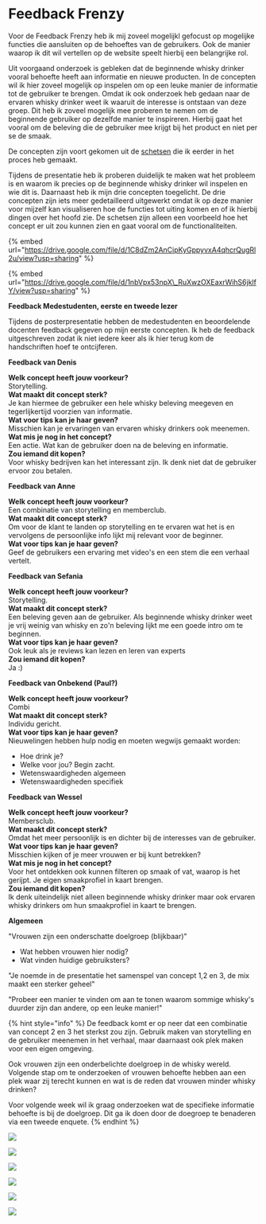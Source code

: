# Feedback Frenzy

Voor de Feedback Frenzy heb ik mij zoveel mogelijkl gefocust op mogelijke functies die aansluiten op de behoeftes van de gebruikers. Ook de manier waarop ik dit wil vertellen op de website speelt hierbij een belangrijke rol. 

Uit voorgaand onderzoek is gebleken dat de beginnende whisky drinker vooral behoefte heeft aan informatie en nieuwe producten. In de concepten wil ik hier zoveel mogelijk op inspelen om op een leuke manier de informatie tot de gebruiker te brengen. Omdat ik ook onderzoek heb gedaan naar de ervaren whisky drinker weet ik waaruit de interesse is ontstaan van deze groep. Dit heb ik zoveel mogelijk mee proberen te nemen om de beginnende gebruiker op dezelfde manier te inspireren. Hierbij gaat het vooral om de beleving die de gebruiker mee krijgt bij het product en niet per se de smaak. 

De concepten zijn voort gekomen uit de [schetsen]() die ik eerder in het proces heb gemaakt. 

Tijdens de presentatie heb ik proberen duidelijk te maken wat het probleem is en waarom ik precies op de beginnende whisky drinker wil inspelen en wie dit is. Daarnaast heb ik mijn drie concepten toegelicht. De drie concepten zijn iets meer gedetailleerd uitgewerkt omdat ik op deze manier voor mijzelf kan visualiseren hoe de functies tot uiting komen en of ik hierbij dingen over het hoofd zie. De schetsen zijn alleen een voorbeeld hoe het concept er uit zou kunnen zien en gaat vooral om de functionaliteiten.  

{% embed url="https://drive.google.com/file/d/1C8dZm2AnCipKyGppyvxA4qhcrQugRl2u/view?usp=sharing" %}

{% embed url="https://drive.google.com/file/d/1nbVpx53npX\_RuXwzOXEaxrWihS6jklfY/view?usp=sharing" %}

**Feedback Medestudenten, eerste en tweede lezer**

Tijdens de posterpresentatie hebben de medestudenten en beoordelende docenten feedback gegeven op mijn eerste concepten. Ik heb de feedback uitgeschreven zodat ik niet iedere keer als ik hier terug kom de handschriften hoef te ontcijferen. 

**Feedback van Denis** 

**Welk concept heeft jouw voorkeur?**   
Storytelling.  
**Wat maakt dit concept sterk?**   
Je kan hiermee de gebruiker een hele whisky beleving meegeven en tegerlijkertijd voorzien van informatie.   
**Wat voor tips kan je haar geven?**   
Misschien kan je ervaringen van ervaren whisky drinkers ook meenemen.  
**Wat mis je nog in het concept?**  
Een actie. Wat kan de gebruiker doen na de beleving en informatie.  
**Zou iemand dit kopen?**   
Voor whisky bedrijven kan het interessant zijn. Ik denk niet dat de gebruiker ervoor zou betalen. 

**Feedback van Anne** 

**Welk concept heeft jouw voorkeur?**   
Een combinatie van storytelling en memberclub.  
**Wat maakt dit concept sterk?**   
Om voor de klant te landen op storytelling en te ervaren wat het is en vervolgens de persoonlijke info lijkt mij relevant voor de beginner.  
**Wat voor tips kan je haar geven?**   
Geef de gebruikers een ervaring met video's en een stem die een verhaal vertelt. 

**Feedback van Sefania** 

**Welk concept heeft jouw voorkeur?**   
Storytelling.  
**Wat maakt dit concept sterk?**   
Een beleving geven aan de gebruiker. Als beginnende whisky drinker weet je vrij weinig van whisky en zo'n beleving lijkt me een goede intro om te beginnen.  
**Wat voor tips kan je haar geven?**   
Ook leuk als je reviews kan lezen en leren van experts  
**Zou iemand dit kopen?**   
Ja :\)

**Feedback van Onbekend \(Paul?\)**

**Welk concept heeft jouw voorkeur?**   
Combi  
**Wat maakt dit concept sterk?**   
Individu gericht.  
**Wat voor tips kan je haar geven?**   
Nieuwelingen hebben hulp nodig en moeten wegwijs gemaakt worden:  
- Hoe drink je?  
- Welke voor jou? Begin zacht.   
- Wetenswaardigheden algemeen  
- Wetenswaardigheden specifiek 

**Feedback van Wessel** 

**Welk concept heeft jouw voorkeur?**   
Membersclub.  
**Wat maakt dit concept sterk?**   
Omdat het meer persoonlijk is en dichter bij de interesses van de gebruiker.  
**Wat voor tips kan je haar geven?**   
Misschien kijken of je meer vrouwen er bij kunt betrekken?  
**Wat mis je nog in het concept?**  
Voor het ontdekken ook kunnen filteren op smaak of vat, waarop is het gerijpt. Je eigen smaakprofiel in kaart brengen.   
**Zou iemand dit kopen?**   
Ik denk uiteindelijk niet alleen beginnende whisky drinker maar ook ervaren whisky drinkers om hun smaakprofiel in kaart te brengen.

**Algemeen** 

"Vrouwen zijn een onderschatte doelgroep \(blijkbaar\)"   
- Wat hebben vrouwen hier nodig?  
- Wat vinden huidige gebruiksters? 

"Je noemde in de presentatie het samenspel van concept 1,2 en 3, de mix maakt een sterker geheel"

"Probeer een manier te vinden om aan te tonen waarom sommige whisky's duurder zijn dan andere, op een leuke manier!" 

{% hint style="info" %}
De feedback komt er op neer dat een combinatie van concept 2 en 3 het sterkst zou zijn. Gebruik maken van storytelling en de gebruiker meenemen in het verhaal, maar daarnaast ook plek maken voor een eigen omgeving.   
  
Ook vrouwen zijn een onderbelichte doelgroep in de whisky wereld. Volgende stap om te onderzoeken of vrouwen behoefte hebben aan een plek waar zij terecht kunnen en wat is de reden dat vrouwen minder whisky drinken?  
  
Voor volgende week wil ik graag onderzoeken wat de specifieke informatie behoefte is bij de doelgroep. Dit ga ik doen door de doegroep te benaderen via een tweede enquete. 
{% endhint %}

![](../.gitbook/assets/tapscanner_20190412_115920_127.jpg)

![](../.gitbook/assets/tapscanner_20190412_120108_119.jpg)

![](../.gitbook/assets/tapscanner_20190412_120254_117.jpg)

![](../.gitbook/assets/tapscanner_20190412_120032_67.jpg)

![](../.gitbook/assets/tapscanner_20190412_120000_131.jpg)

![](../.gitbook/assets/tapscanner_20190412_120347_99.jpg)

